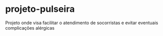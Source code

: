 # projeto-pulseira
Projeto onde visa facilitar o atendimento de socorristas e evitar eventuais complicações alérgicas
